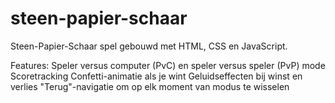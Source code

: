 # steen-papier-schaar
Steen-Papier-Schaar spel gebouwd met HTML, CSS en JavaScript.

Features:
Speler versus computer (PvC) en speler versus speler (PvP) mode
Scoretracking
Confetti-animatie als je wint
Geluidseffecten bij winst en verlies
"Terug"-navigatie om op elk moment van modus te wisselen
